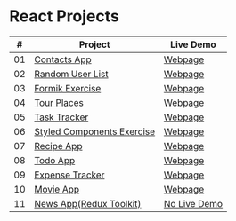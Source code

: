 # React Projects


|  #  | Project                                                                                 | Live Demo                                                           |
| :-: | --------------------------------------------------------------------------------------- | ------------------------------------------------------------------- |
| 01  | [Contacts App](https://github.com/keremilhan/Contacts-App)                              | [Webpage](https://contacts-app-react.netlify.app/)                  |
| 02  | [Random User List](https://github.com/keremilhan/Random-User-with-React)                | [Webpage](https://random-user-list.netlify.app/)                    |
| 03  | [Formik Exercise](https://github.com/keremilhan/Form-with-Formik)                       | [Webpage](https://main--form-formik.netlify.app/)                   |
| 04  | [Tour Places](https://github.com/keremilhan/Tour-Places)                                | [Webpage](https://tour-places-app.netlify.app/)                     |
| 05  | [Task Tracker](https://github.com/keremilhan/task-tracker)                              | [Webpage](https://task-tracker-with-json-server.herokuapp.com/)     |
| 06  | [Styled Components Exercise](https://github.com/keremilhan/styled-components-project)   | [Webpage](https://static-page-react.netlify.app/)                   |
| 07  | [Recipe App](https://github.com/keremilhan/recipe-app)                                  | [Webpage](https://recipe-with-react.netlify.app/)                   |
| 08  | [Todo App](https://github.com/keremilhan/todo-app-react)                                | [Webpage](https://todo-app-with-react-reducer.netlify.app/)         |
| 09  | [Expense Tracker](https://github.com/keremilhan/expense-tracker)                        | [Webpage](https://expense-trackerapp-with-react.netlify.app/)       |
| 10  | [Movie App](https://github.com/keremilhan/movie-app)                                    | [Webpage](https://movie-app-with-reactjs.netlify.app/)              |
| 11  | [News App(Redux Toolkit)](https://github.com/keremilhan/redux-toolkit-project)          | [No Live Demo]()                                                    |
